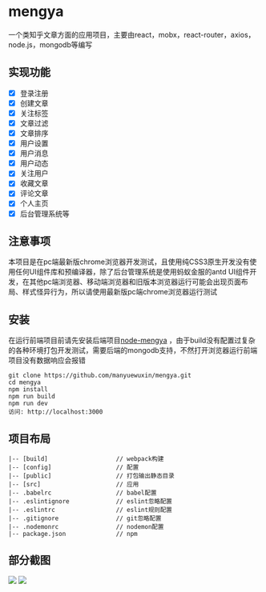 # mengya
一个类知乎文章方面的应用项目，主要由react，mobx，react-router，axios，node.js，mongodb等编写

## 实现功能
- [x] 登录注册
- [x] 创建文章
- [x] 关注标签
- [x] 文章过滤
- [x] 文章排序
- [x] 用户设置
- [x] 用户消息
- [x] 用户动态
- [x] 关注用户
- [x] 收藏文章
- [x] 评论文章
- [x] 个人主页
- [x] 后台管理系统等

## 注意事项
本项目是在pc端最新版chrome浏览器开发测试，且使用纯CSS3原生开发没有使用任何UI组件库和预编译器，除了后台管理系统是使用蚂蚁金服的antd UI组件开发，在其他pc端浏览器、移动端浏览器和旧版本浏览器运行可能会出现页面布局、样式怪异行为，所以请使用最新版pc端chrome浏览器运行测试

## 安装
在运行前端项目前请先安装后端项目[node-mengya](https://github.com/manyuewuxin/node-mengya)
，由于build没有配置过复杂的各种环境打包开发测试，需要后端的mongodb支持，不然打开浏览器运行前端项目没有数据响应会报错

    git clone https://github.com/manyuewuxin/mengya.git
    cd mengya
    npm install
    npm run build
    npm run dev 
    访问: http://localhost:3000

## 项目布局

    |-- [build]                   // webpack构建
    |-- [config]                  // 配置
    |-- [public]                  // 打包输出静态目录
    |-- [src]                     // 应用            
    |-- .babelrc                  // babel配置
    |-- .eslintignore             // eslint忽略配置
    |-- .eslintrc                 // eslint规则配置
    |-- .gitignore                // git忽略配置
    |-- .nodemonrc                // nodemon配置
    |-- package.json              // npm

## 部分截图

![](./screenshots/home.gif)
![](./screenshots/user.gif)
